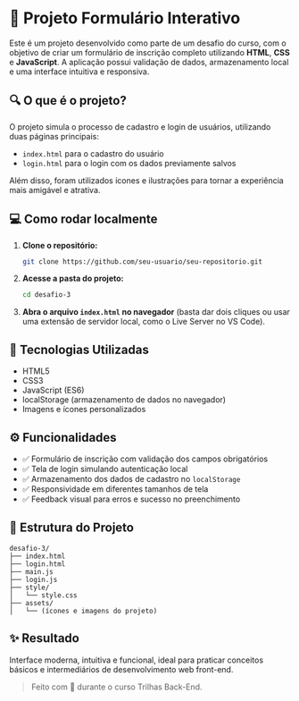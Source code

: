 # 🌟 Projeto Formulário Interativo

Este é um projeto desenvolvido como parte de um desafio do curso, com o objetivo de criar um formulário de inscrição completo utilizando **HTML**, **CSS** e **JavaScript**. A aplicação possui validação de dados, armazenamento local e uma interface intuitiva e responsiva.

## 🔍 O que é o projeto?

O projeto simula o processo de cadastro e login de usuários, utilizando duas páginas principais:
- `index.html` para o cadastro do usuário
- `login.html` para o login com os dados previamente salvos

Além disso, foram utilizados ícones e ilustrações para tornar a experiência mais amigável e atrativa.

## 💻 Como rodar localmente

1. **Clone o repositório:**

   ```bash
   git clone https://github.com/seu-usuario/seu-repositorio.git
   ```

2. **Acesse a pasta do projeto:**

   ```bash
   cd desafio-3
   ```

3. **Abra o arquivo `index.html` no navegador** (basta dar dois cliques ou usar uma extensão de servidor local, como o Live Server no VS Code).

## 🧪 Tecnologias Utilizadas

- HTML5  
- CSS3  
- JavaScript (ES6)  
- localStorage (armazenamento de dados no navegador)  
- Imagens e ícones personalizados

## ⚙️ Funcionalidades

- ✅ Formulário de inscrição com validação dos campos obrigatórios  
- ✅ Tela de login simulando autenticação local  
- ✅ Armazenamento dos dados de cadastro no `localStorage`  
- ✅ Responsividade em diferentes tamanhos de tela  
- ✅ Feedback visual para erros e sucesso no preenchimento

## 📂 Estrutura do Projeto

```
desafio-3/
├── index.html
├── login.html
├── main.js
├── login.js
├── style/
│   └── style.css
├── assets/
│   └── (ícones e imagens do projeto)
```

## ✨ Resultado

Interface moderna, intuitiva e funcional, ideal para praticar conceitos básicos e intermediários de desenvolvimento web front-end.

> Feito com 💙 durante o curso Trilhas Back-End.
